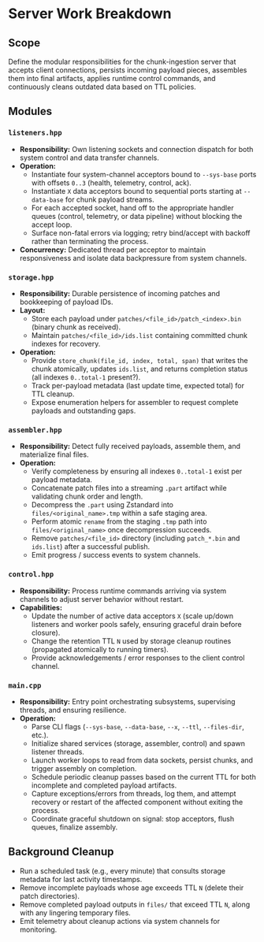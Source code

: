 # Server Work Breakdown

## Scope
Define the modular responsibilities for the chunk-ingestion server that accepts client
connections, persists incoming payload pieces, assembles them into final artifacts, applies
runtime control commands, and continuously cleans outdated data based on TTL policies.

## Modules

### `listeners.hpp`
- **Responsibility:** Own listening sockets and connection dispatch for both system control
  and data transfer channels.
- **Operation:**
  - Instantiate four system-channel acceptors bound to `--sys-base` ports with offsets
    `0..3` (health, telemetry, control, ack).
  - Instantiate `X` data acceptors bound to sequential ports starting at `--data-base` for
    chunk payload streams.
  - For each accepted socket, hand off to the appropriate handler queues (control, telemetry,
    or data pipeline) without blocking the accept loop.
  - Surface non-fatal errors via logging; retry bind/accept with backoff rather than
    terminating the process.
- **Concurrency:** Dedicated thread per acceptor to maintain responsiveness and isolate data
  backpressure from system channels.

### `storage.hpp`
- **Responsibility:** Durable persistence of incoming patches and bookkeeping of payload IDs.
- **Layout:**
  - Store each payload under `patches/<file_id>/patch_<index>.bin` (binary chunk as received).
  - Maintain `patches/<file_id>/ids.list` containing committed chunk indexes for recovery.
- **Operation:**
  - Provide `store_chunk(file_id, index, total, span)` that writes the chunk atomically,
    updates `ids.list`, and returns completion status (all indexes `0..total-1` present?).
  - Track per-payload metadata (last update time, expected total) for TTL cleanup.
  - Expose enumeration helpers for assembler to request complete payloads and outstanding gaps.

### `assembler.hpp`
- **Responsibility:** Detect fully received payloads, assemble them, and materialize final
  files.
- **Operation:**
  - Verify completeness by ensuring all indexes `0..total-1` exist per payload metadata.
  - Concatenate patch files into a streaming `.part` artifact while validating chunk order and
    length.
  - Decompress the `.part` using Zstandard into `files/<original_name>.tmp` within a safe
    staging area.
  - Perform atomic `rename` from the staging `.tmp` path into `files/<original_name>` once
    decompression succeeds.
  - Remove `patches/<file_id>` directory (including `patch_*.bin` and `ids.list`) after a
    successful publish.
  - Emit progress / success events to system channels.

### `control.hpp`
- **Responsibility:** Process runtime commands arriving via system channels to adjust server
  behavior without restart.
- **Capabilities:**
  - Update the number of active data acceptors `X` (scale up/down listeners and worker pools
    safely, ensuring graceful drain before closure).
  - Change the retention TTL `N` used by storage cleanup routines (propagated atomically to
    running timers).
  - Provide acknowledgements / error responses to the client control channel.

### `main.cpp`
- **Responsibility:** Entry point orchestrating subsystems, supervising threads, and ensuring
  resilience.
- **Operation:**
  - Parse CLI flags (`--sys-base`, `--data-base`, `--x`, `--ttl`, `--files-dir`, etc.).
  - Initialize shared services (storage, assembler, control) and spawn listener threads.
  - Launch worker loops to read from data sockets, persist chunks, and trigger assembly on
    completion.
  - Schedule periodic cleanup passes based on the current TTL for both incomplete and
    completed payload artifacts.
  - Capture exceptions/errors from threads, log them, and attempt recovery or restart of the
    affected component without exiting the process.
  - Coordinate graceful shutdown on signal: stop acceptors, flush queues, finalize assembly.

## Background Cleanup
- Run a scheduled task (e.g., every minute) that consults storage metadata for last activity
  timestamps.
- Remove incomplete payloads whose age exceeds TTL `N` (delete their patch directories).
- Remove completed payload outputs in `files/` that exceed TTL `N`, along with any lingering
  temporary files.
- Emit telemetry about cleanup actions via system channels for monitoring.
